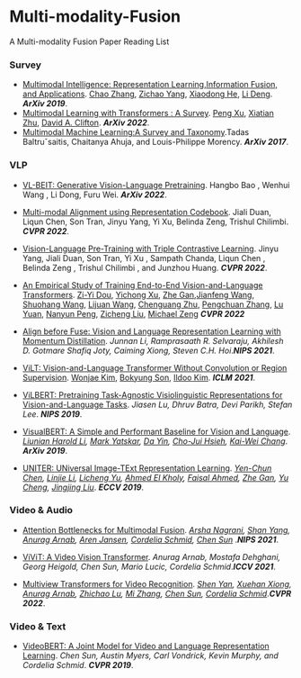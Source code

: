 # Multi-modality-Fusion
A Multi-modality Fusion Paper Reading List

### Survey

- [Multimodal Intelligence: Representation Learning,Information Fusion, and Applications](https://arxiv.org/pdf/2010.04389.pdf). [Chao Zhang](https://arxiv.org/search/cs?searchtype=author&query=Zhang%2C+C), [Zichao Yang](https://arxiv.org/search/cs?searchtype=author&query=Yang%2C+Z), [Xiaodong He](https://arxiv.org/search/cs?searchtype=author&query=He%2C+X), [Li Deng](https://arxiv.org/search/cs?searchtype=author&query=Deng%2C+L).  ***ArXiv 2019***.
- [Multimodal Learning with Transformers : A Survey](https://arxiv.org/pdf/2206.06488.pdf).  [Peng Xu](https://arxiv.org/search/cs?searchtype=author&query=Xu%2C+P), [Xiatian Zhu](https://arxiv.org/search/cs?searchtype=author&query=Zhu%2C+X), [David A. Clifton](https://arxiv.org/search/cs?searchtype=author&query=Clifton%2C+D+A).  ***ArXiv 2022***.
- [Multimodal Machine Learning:A Survey and Taxonomy](https://arxiv.org/pdf/1705.09406.pdf).Tadas Baltruˇsaitis, Chaitanya Ahuja, and Louis-Philippe Morency. ***ArXiv 2017***.



### VLP

* [VL-BEIT: Generative Vision-Language Pretraining](https://arxiv.org/pdf/2206.01127.pdf).  Hangbo Bao , Wenhui Wang , Li Dong, Furu Wei. ***ArXiv 2022***.

* [Multi-modal Alignment using Representation Codebook](https://arxiv.org/pdf/2203.00048.pdf).  Jiali Duan, Liqun Chen, Son Tran, Jinyu Yang, Yi Xu, Belinda Zeng, Trishul Chilimbi. ***CVPR 2022***.
* [Vision-Language Pre-Training with Triple Contrastive Learning](https://arxiv.org/pdf/2202.10401.pdf). Jinyu Yang, Jiali Duan, Son Tran, Yi Xu , Sampath Chanda, Liqun Chen , Belinda Zeng , Trishul Chilimbi , and Junzhou Huang. ***CVPR 2022***.
* [An Empirical Study of Training End-to-End Vision-and-Language Transformers](https://arxiv.org/pdf/2111.02387.pdf). [Zi-Yi Dou](https://arxiv.org/search/cs?searchtype=author&query=Dou%2C+Z), [Yichong Xu](https://arxiv.org/search/cs?searchtype=author&query=Xu%2C+Y), [Zhe Gan](https://arxiv.org/search/cs?searchtype=author&query=Gan%2C+Z),[Jianfeng Wang](https://arxiv.org/search/cs?searchtype=author&query=Wang%2C+J), [Shuohang Wang](https://arxiv.org/search/cs?searchtype=author&query=Wang%2C+S), [Lijuan Wang](https://arxiv.org/search/cs?searchtype=author&query=Wang%2C+L), [Chenguang Zhu](https://arxiv.org/search/cs?searchtype=author&query=Zhu%2C+C), [Pengchuan Zhang](https://arxiv.org/search/cs?searchtype=author&query=Zhang%2C+P), [Lu Yuan](https://arxiv.org/search/cs?searchtype=author&query=Yuan%2C+L), [Nanyun Peng](https://arxiv.org/search/cs?searchtype=author&query=Peng%2C+N), [Zicheng Liu](https://arxiv.org/search/cs?searchtype=author&query=Liu%2C+Z), [Michael Zeng](https://arxiv.org/search/cs?searchtype=author&query=Zeng%2C+M) ***CVPR 2022***
* [Align before Fuse: Vision and Language Representation Learning with Momentum Distillation](https://arxiv.org/pdf/2107.07651.pdf). *Junnan Li, Ramprasaath R. Selvaraju, Akhilesh D. Gotmare Shafiq Joty, Caiming Xiong, Steven C.H. Hoi*.***NIPS 2021***.
* [ViLT: Vision-and-Language Transformer Without Convolution or Region Supervision](https://arxiv.org/pdf/2102.03334.pdf). [Wonjae Kim](https://arxiv.org/search/stat?searchtype=author&query=Kim%2C+W), [Bokyung Son](https://arxiv.org/search/stat?searchtype=author&query=Son%2C+B), [Ildoo Kim](https://arxiv.org/search/stat?searchtype=author&query=Kim%2C+I). ***ICLM 2021***.
* [ViLBERT: Pretraining Task-Agnostic Visiolinguistic Representations for Vision-and-Language Tasks](https://arxiv.org/pdf/1908.02265.pdf). *Jiasen Lu, Dhruv Batra, Devi Parikh, Stefan Lee*. ***NIPS 2019***.
* [VisualBERT: A Simple and Performant Baseline for Vision and Language](https://arxiv.org/pdf/1908.03557.pdf). *[Liunian Harold Li](https://arxiv.org/search/cs?searchtype=author&query=Li%2C+L+H), [Mark Yatskar](https://arxiv.org/search/cs?searchtype=author&query=Yatskar%2C+M), [Da Yin](https://arxiv.org/search/cs?searchtype=author&query=Yin%2C+D), [Cho-Jui Hsieh](https://arxiv.org/search/cs?searchtype=author&query=Hsieh%2C+C), [Kai-Wei Chang](https://arxiv.org/search/cs?searchtype=author&query=Chang%2C+K)*. ***ArXiv  2019***.
* [UNITER: UNiversal Image-TExt Representation Learning](https://arxiv.org/pdf/1909.11740.pdf). *[Yen-Chun Chen](https://arxiv.org/search/cs?searchtype=author&query=Chen%2C+Y), [Linjie Li](https://arxiv.org/search/cs?searchtype=author&query=Li%2C+L), [Licheng Yu](https://arxiv.org/search/cs?searchtype=author&query=Yu%2C+L), [Ahmed El Kholy](https://arxiv.org/search/cs?searchtype=author&query=Kholy%2C+A+E), [Faisal Ahmed](https://arxiv.org/search/cs?searchtype=author&query=Ahmed%2C+F), [Zhe Gan](https://arxiv.org/search/cs?searchtype=author&query=Gan%2C+Z), [Yu Cheng](https://arxiv.org/search/cs?searchtype=author&query=Cheng%2C+Y), [Jingjing Liu](https://arxiv.org/search/cs?searchtype=author&query=Liu%2C+J)*. ***ECCV  2019***.



### Video & Audio

* [Attention Bottlenecks for Multimodal Fusion](https://arxiv.org/pdf/2107.00135.pdf). *[Arsha Nagrani](https://arxiv.org/search/cs?searchtype=author&query=Nagrani%2C+A), [Shan Yang](https://arxiv.org/search/cs?searchtype=author&query=Yang%2C+S), [Anurag Arnab](https://arxiv.org/search/cs?searchtype=author&query=Arnab%2C+A), [Aren Jansen](https://arxiv.org/search/cs?searchtype=author&query=Jansen%2C+A), [Cordelia Schmid](https://arxiv.org/search/cs?searchtype=author&query=Schmid%2C+C), [Chen Sun](https://arxiv.org/search/cs?searchtype=author&query=Sun%2C+C)* .***NIPS 2021***.

* [ViViT: A Video Vision Transformer](https://arxiv.org/pdf/2103.15691.pdf). *Anurag Arnab, Mostafa Dehghani, Georg Heigold, Chen Sun, Mario Lucic, Cordelia Schmid*.***ICCV 2021***.
* [ Multiview Transformers for Video Recognition](https://arxiv.org/pdf/2201.04288.pdf). *[Shen Yan](https://arxiv.org/search/cs?searchtype=author&query=Yan%2C+S), [Xuehan Xiong](https://arxiv.org/search/cs?searchtype=author&query=Xiong%2C+X), [Anurag Arnab](https://arxiv.org/search/cs?searchtype=author&query=Arnab%2C+A), [Zhichao Lu](https://arxiv.org/search/cs?searchtype=author&query=Lu%2C+Z), [Mi Zhang](https://arxiv.org/search/cs?searchtype=author&query=Zhang%2C+M), [Chen Sun](https://arxiv.org/search/cs?searchtype=author&query=Sun%2C+C), [Cordelia Schmid](https://arxiv.org/search/cs?searchtype=author&query=Schmid%2C+C)*.***CVPR 2022***.



### Video & Text

* [ VideoBERT: A Joint Model for Video and Language Representation Learning](https://arxiv.org/pdf/1904.01766.pdf). *Chen Sun, Austin Myers, Carl Vondrick, Kevin Murphy, and Cordelia Schmid*. ***CVPR 2019***.

